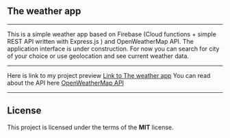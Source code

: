 ## The weather app
---
This is a simple weather app based on Firebase (Cloud functions + simple REST API written with Express.js
) and OpenWeatherMap API.
The application interface is under construction.
For now you can search for city of your choice or use geolocation and see current weather data.

---
Here is link to my project preview [Link to The weather app](https://weather-app-3a7ac.web.app/)
You can read about the API here [OpenWeatherMap API](https://openweathermap.org/api/one-call-api)

---
## License
This project is licensed under the terms of the **MIT** license.
